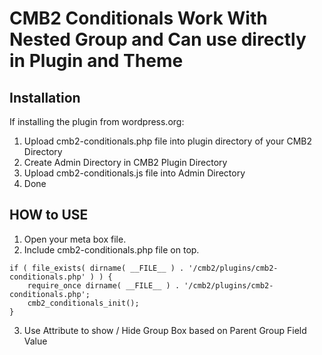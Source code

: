 # CMB2 Conditionals Work With Nested Group and Can use directly in Plugin and Theme

## Installation

If installing the plugin from wordpress.org:

1. Upload cmb2-conditionals.php file into plugin directory of your CMB2 Directory
2. Create Admin Directory in CMB2 Plugin Directory
3. Upload cmb2-conditionals.js file into Admin Directory
4. Done

## HOW to USE

1. Open your meta box file.
2. Include cmb2-conditionals.php file on top.

```
if ( file_exists( dirname( __FILE__ ) . '/cmb2/plugins/cmb2-conditionals.php' ) ) {
	require_once dirname( __FILE__ ) . '/cmb2/plugins/cmb2-conditionals.php';
	cmb2_conditionals_init();
}
```

3. Use Attribute to show / Hide Group Box based on Parent Group Field Value
